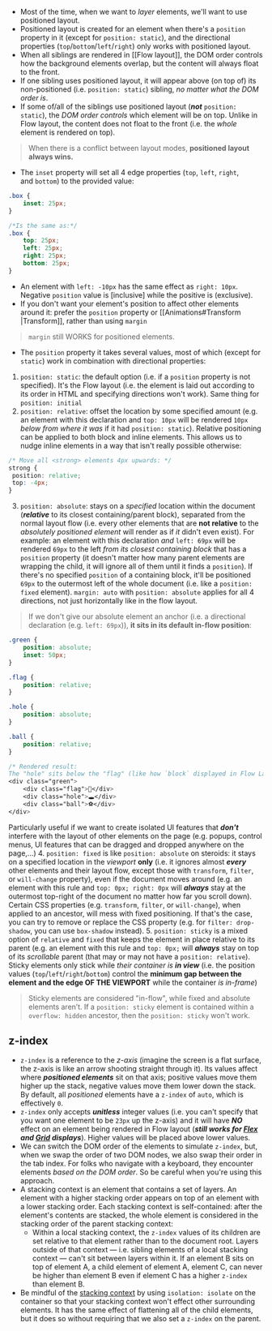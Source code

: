 - Most of the time, when we want to *layer* elements, we'll want to use positioned layout.
- Positioned layout is created for an element when there's a `position` property in it 
  (except for `position: static`), and the directional properties (`top`/`bottom`/`left`/`right`) only works with positioned layout.
- When all siblings are rendered in [[Flow layout]], the DOM order controls how the background elements overlap, but the content will always float to the front.
- If one sibling uses positioned layout, it will appear above (on top of) its non-positioned (i.e. `position: static`) sibling, *no matter what the DOM order is*.
- If some of/all of the siblings use positioned layout (**_not_** `position: static`), the *DOM order controls* which element will be on top. Unlike in Flow layout, the content does not float to the front (i.e. the *whole* element is rendered on top).

> When there is a conflict between layout modes, **positioned layout always wins.**

- The `inset` property will set all 4 edge properties (`top`, `left`, `right`, and `bottom`) to the provided value:
```css
.box {
	inset: 25px;
}

/*Is the same as:*/
.box {
	top: 25px;
	left: 25px;
	right: 25px;
	bottom: 25px;
}
```

- An element with `left: -10px` has the same effect as `right: 10px`. Negative `position` value is [inclusive] while the positive is (exclusive).
- If you don't want your element's position to affect other elements around it: prefer the `position` property or [[Animations#Transform |Transform]], rather than using `margin`
> `margin` still WORKS for positioned elements.

- The `position` property it takes several values, most of which (except for `static`) work in combination with directional properties:
1. `position: static`: the default option (i.e. if a  `position` property is not specified). It's the Flow layout (i.e. the element is laid out according to its order in HTML and specifying directions won't work). Same thing for `position: initial`
2. `position: relative`: offset the location by some specified amount (e.g. an element with this declaration and `top: 10px` will be rendered `10px` *below* *from where it was* if it had `position: static`). Relative positioning can be applied to both block and inline elements. This allows us to nudge inline elements in a way that isn't really possible otherwise:
```css
/* Move all <strong> elements 4px upwards: */
strong {
 position: relative;
 top: -4px;
}
```
3. `position: absolute`: stays on a *specified* location within the document (***relative*** to its closest containing/parent block), separated from the normal layout flow (i.e. every other elements that are **not relative** to the *absolutely positioned element* will render as if *it* didn't even exist). For example: an element with this declaration *and* `left: 69px` will be rendered `69px` to the left *from its closest containing block* that has a `position` property (it doesn't matter how many parent elements are wrapping the child, it will ignore all of them until it finds a `position`). If there's no specified `position` of a containing block, it'll be positioned `69px` to the outermost left of the whole document (i.e. like a `position: fixed` element). 
   `margin: auto` with `position: absolute` applies for all 4 directions, not just horizontally like in the flow layout.
   
  > If we don't give our absolute element an anchor (i.e. a directional declaration (e.g. `left: 69px`)), **it sits in its default in-flow position**:
```css
.green {
	position: absolute;
	inset: 50px;
}

.flag {
	position: relative;
}

.hole {
	position: absolute;
}

.ball {
	position: relative;
}

/* Rendered result:
The "hole" sits below the "flag" (like how `block` displayed in Flow Layout) and the "ball" sits on top of the "hole" as if the "hole" isn't there*/
<div class="green">
	<div class="flag">🚩</div>
	<div class="hole">🕳</div>
	<div class="ball">⚽️</div>
</div>
```
   Particularly useful if we want to create isolated UI features that ***don't*** interfere with the layout of other elements on the page (e.g. popups, control menus, UI features that can be dragged and dropped anywhere on the page,...)
4. `position: fixed` is like `position: absolute` on steroids: it stays on a specified location in the *viewport* **only** (i.e. it ignores almost ***every*** other elements and their layout flow, except those with `transform`, `filter`, or `will-change` property), even if the document moves around (e.g. an element with this rule and `top: 0px; right: 0px` will ***always*** stay at the outermost top-right of the document no matter how far you scroll down).
   Certain CSS properties (e.g. `transform`, `filter`, or `will-change`), when applied to an ancestor, will mess with fixed positioning. If that's the case, you can try to remove or replace the CSS property (e.g. for `filter: drop-shadow`, you can use `box-shadow` instead).
5. `position: sticky` is a mixed option of `relative` and `fixed` that keeps the element in place relative to its parent (e.g. an element with this rule and `top: 0px;` will ***always*** stay on top of its *scrollable* parent (that may or may not have a `position: relative`). Sticky elements only stick while *their container* *is **in view*** (i.e. the position values (`top`/`left`/`right`/`bottom`) control the **minimum gap between the element and the edge OF THE VIEWPORT** while the container *is in-frame*)
   > Sticky elements are considered "in-flow", while fixed and absolute elements aren’t. 
   > If a  `position: sticky` element is contained within a `overflow: hidden` ancestor, then the `position: sticky` won't work.

## z-index
- `z-index` is a reference to the *z-axis* (imagine the screen is a flat surface, the z-axis is like an arrow shooting straight through it). Its values affect where ***positioned elements*** sit on that axis; positive values move them higher up the stack, negative values move them lower down the stack. By default, all *positioned* elements have a `z-index` of `auto`, which is effectively `0`.
- `z-index` only accepts ***unitless*** integer values (i.e. you can't specify that you want one element to be `23px` up the z-axis) and it will have **_NO_** effect on an element being rendered in Flow layout (***still works for [Flex](https://courses.joshwcomeau.com/css-for-js/04-flexbox/11-flex-interactions) and [Grid](https://courses.joshwcomeau.com/css-for-js/07-css-grid/14-sticky-grids) displays***). Higher values will be placed above lower values.
- We can switch the DOM order of the elements to simulate `z-index`, but, when we swap the order of two DOM nodes, we also swap their order in the tab index. For folks who navigate with a keyboard, they encounter elements _based on the DOM order_. So be careful when you're using this approach.
- A stacking context is an element that contains a set of layers. An element with a higher stacking order appears on top of an element with a lower stacking order. Each stacking context is self-contained: after the element's contents are stacked, the whole element is considered in the stacking order of the parent stacking context:
	- Within a local stacking context, the `z-index` values of its children are set relative to that element rather than to the document root. Layers outside of that context — i.e. sibling elements of a local stacking context — can't sit between layers within it. If an element B sits on top of element A, a child element of element A, element C, can never be higher than element B even if element C has a higher `z-index` than element B.
- Be mindful of the [stacking context](https://developer.mozilla.org/en-US/docs/Web/CSS/CSS_Positioning/Understanding_z_index/The_stacking_context) by using `isolation: isolate` on the container so that your stacking context won't effect other surrounding elements. It has the same effect of flattening all of the child elements, but it does so without requiring that we also set a `z-index` on the parent.
